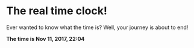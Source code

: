 # The real time clock!

Ever wanted to know what the time is? Well, your journey is about to end!

**The time is Nov 11, 2017, 22:04**